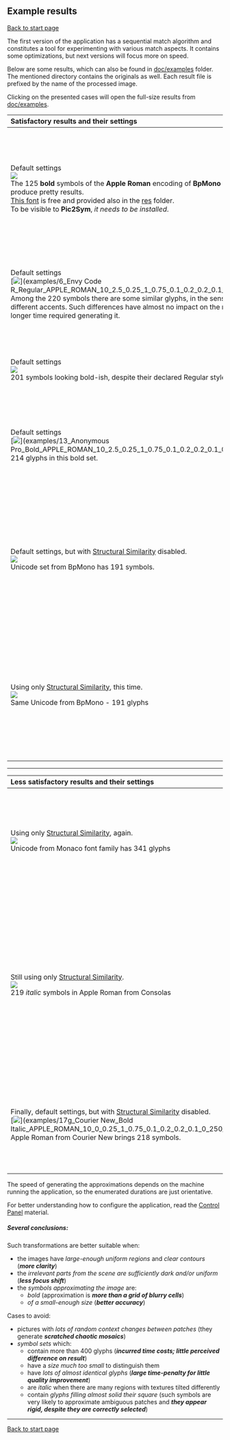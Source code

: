 ## Example results ##
[Back to start page](../ReadMe.md)

The first version of the application has a sequential match algorithm and constitutes a tool for experimenting with various match aspects. It contains some optimizations, but next versions will focus more on speed.

Below are some results, which can also be found in [doc/examples](examples/) folder. The mentioned directory contains the originals as well. Each result file is prefixed by the name of the processed image.

Clicking on the presented cases will open the full\-size results from [doc/examples](examples/).

| Satisfactory results and their settings | Comments | Duration |
|:-|:-|:-|
| Default settings<br>[![](Example1.jpg)](examples/6_BPmono_Bold_APPLE_ROMAN_10_2.5_0.25_1_0.75_0.1_0.2_0.2_0.1_0_2040_1350.jpg)<br> The 125 **bold** symbols of the **Apple Roman** encoding of **BpMono** font family usually produce pretty results.<br>[This font](http://www.fonts4free.net/bpmono-font.html) is free and provided also in the [res](../res/) folder.<br>To be visible to **Pic2Sym**, *it needs to be installed*. | It marks high in the following parts: eyes, eyebrows, wrinkles, some contours and texture of the shiny blue object in the close plane.<br>The grid splits incur some unnatural transitions. | 153 s<br><br>[27540 patches to approximate using 125 symbols] |
| Default settings<br>[![](Example2.jpg)](examples/6_Envy Code R_Regular_APPLE_ROMAN_10_2.5_0.25_1_0.75_0.1_0.2_0.2_0.1_0_2040_1350.jpg)<br> Among the 220 symbols there are some similar glyphs, in the sense they have just different accents. Such differences have almost no impact on the result, except the longer time required generating it. | The necklace, the guitar tail and some of the eyes look still ok.<br>The aspect is quite blurry, as a consequence of not using a bold font. | 256 s<br><br>[27540 patches to approximate using 220 symbols] |
| Default settings<br>[![](Example3.jpg)](examples/6_ProFontWindows_Regular_APPLE_ROMAN_10_2.5_0.25_1_0.75_0.1_0.2_0.2_0.1_0_2040_1350.jpg)<br> 201 symbols looking bold\-ish, despite their declared Regular style. | Approximated eyebrows, eyes, face contours and hairs have a fair\-enough appearance. | 240 s<br><br>[27540 patches to approximate using 201 symbols] |
| Default settings<br>[![](Example4.jpg)](examples/13_Anonymous Pro_Bold_APPLE_ROMAN_10_2.5_0.25_1_0.75_0.1_0.2_0.2_0.1_0_2040_1350.jpg)<br> 214 glyphs in this bold set. | Objects thinner than the font size normally can&#39;t maintain their aspect.<br>Their background decides how clear they remain. | 250 s<br><br>[27540 patches to approximate using 214 symbols] |
| Default settings, but with [Structural Similarity][] disabled.<br>[![](Example5.jpg)](examples/1_BPmono_Bold_UNICODE_10_0_0.25_1_0.75_0.1_0.2_0.2_0.1_0_2030_1350.jpg)<br> Unicode set from BpMono has 191 symbols. | The thin lines on the quasi\-uniform wall are well approximated.<br>Besides that, disabling [Structural Similarity][] produced the result several times faster. However, the method shouldn&#39;t be underestimated. | 30 s<br><br>[27405 patches to approximate using 191 symbols] |
| Using only [Structural Similarity][], this time.<br>[![](Example6.jpg)](examples/1_BPmono_Bold_UNICODE_10_2.5_0_0_0_0_0_0_0_0_2030_1350.jpg)<br> Same Unicode from BpMono \- 191 glyphs | [Structural Similarity][] took more than 5 times the duration required by all the other techniques. Still, it captures additional subtleties when comparing the letters on the board and many more. | 172 s<br><br>[27405 patches to approximate using 191 symbols] |

- - -

| Less satisfactory results and their settings | Comments | Duration |
|:-|:-|:-|
| Using only [Structural Similarity][], again.<br>[![](Example7.jpg)](examples/15_Monaco_Regular_UNICODE_10_2.5_0_0_0_0_0_0_0_0_2040_1350.jpg)<br> Unicode from Monaco font family has 341 glyphs | The chamois seem quite blurred and the background seriously competes for viewer&#39;s attention, more than it should, in my opinion. | 385 s<br><br>[27540 patches to approximate using 341 symbols] |
| Still using only [Structural Similarity][].<br>[![](Example8.jpg)](examples/7g_Consolas_Italic_APPLE_ROMAN_10_2.5_0_0_0_0_0_0_0_0_1350_2030.jpg)<br> 219 *italic* symbols in Apple Roman from Consolas | *Italic* fonts cannot tackle top\-left corners well\-enough.<br>There are just a few parts that looks like one would expect from an approximation.<br>A reason might be that there are many large background differences among neighbor patches. | 186 s<br><br>[27405 patches to approximate using 219 symbols] |
| Finally, default settings, but with [Structural Similarity][] disabled.<br>[![](Example9.jpg)](examples/17g_Courier New_Bold Italic_APPLE_ROMAN_10_0_0.25_1_0.75_0.1_0.2_0.2_0.1_0_250_250.jpg)<br> Apple Roman from Courier New brings 218 symbols. | ***Bold Italic*** fonts don&#39;t serve well when patches contain vertical texture, like the pajama of the man from top\-right corner. | 1 s<br><br>[625 patches to approximate using 218 symbols] |

The speed of generating the approximations depends on the machine running the application, so the enumerated durations are just orientative.

For better understanding how to configure the application, read the [Control Panel](CtrlPanel.md) material.


##### Several conclusions:
Such transformations are better suitable when:
- the images have *large\-enough uniform regions* and *clear contours* (***more clarity***)
- the *irrelevant parts from the scene are sufficiently dark and/or uniform* (***less focus shift***)
- the *symbols approximating the image* are:
	* *bold* (approximation is ***more than a grid of blurry cells***)
	* *of a small\-enough size* (***better accuracy***)

Cases to avoid:
- pictures with *lots of random context changes between patches* (they generate ***scratched chaotic mosaics***)
- *symbol sets* which:
	* contain more than 400 glyphs (***incurred time costs; little perceived difference on result***)
	* have a *size much too small* to distinguish them
	* have *lots of almost identical glyphs* (***large time\-penalty for little quality improvement***)
	* are *italic* when there are many regions with textures tilted differently
	* contain *glyphs filling almost solid their square* (such symbols are very likely to approximate ambiguous patches and ***they appear rigid, despite they are correctly selected***)

----------
[Back to start page](../ReadMe.md)

[Structural Similarity]:https://ece.uwaterloo.ca/~z70wang/research/ssim